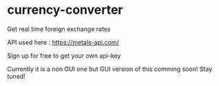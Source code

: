 # currency-converter
Get real time foreign exchange rates
                                       
API used here :  https://metals-api.com/
  

Sign up for free to get your own api-key

Currently it is a non GUI one but GUI version of this comming soon!
Stay tuned!
